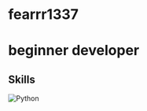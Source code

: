 # fearrr1337

# beginner developer

## Skills
![Python](https://img.shields.io/badge/Python-white?style=for-the-badge&logo=python&logoColor=3776AB&color=black)
